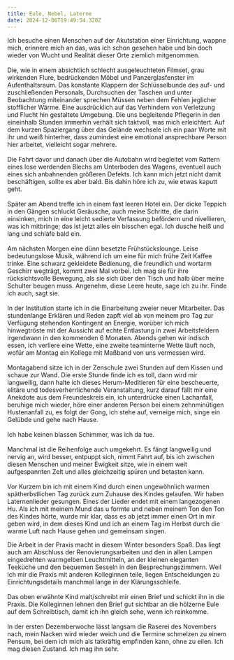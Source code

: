 ```yaml
---
title: Eule, Nebel, Laterne
date: 2024-12-06T19:49:54.320Z
---
```

Ich besuche einen Menschen auf der Akutstation einer Einrichtung, wappne mich, erinnere mich an das, was ich schon gesehen habe und bin doch wieder von Wucht und Realität dieser Orte ziemlich mitgenommen.\
\
Die, wie in einem absichtlich schlecht ausgeleuchteten Filmset, grau wirkenden Flure, bedrückenden Möbel und Panzerglasfenster im Aufenthaltsraum. Das konstante Klappern der Schlüsselbunde des auf- und zuschließenden Personals, Durchsuchen der Taschen und unter Beobachtung miteinander sprechen Müssen neben dem Fehlen jeglicher stofflicher Wärme. Eine ausdrücklich auf das Verhindern von Verletzung und Flucht hin gestaltete Umgebung. Die uns begleitende Pflegerin in den eineinhalb Stunden immerhin verhält sich taktvoll, was mich erleichtert. Auf dem kurzen Spaziergang über das Gelände wechsele ich ein paar Worte mit ihr und weiß hinterher, dass zumindest eine emotional ansprechbare Person hier arbeitet, vielleicht sogar mehrere.\
\
Die Fahrt davor und danach über die Autobahn wird begleitet vom Rattern eines lose werdenden Blechs am Unterboden des Wagens, eventuell auch eines sich anbahnenden größeren Defekts. Ich kann mich jetzt nicht damit beschäftigen, sollte es aber bald. Bis dahin höre ich zu, wie etwas kaputt geht.\
\
Später am Abend treffe ich in einem fast leeren Hotel ein. Der dicke Teppich in den Gängen schluckt Geräusche, auch meine Schritte, die darin einsinken, mich in eine leicht sedierte Verfassung befördern und nivellieren, was ich mitbringe; das ist jetzt alles ein bisschen egal. Ich dusche heiß und lang und schlafe bald ein.\
\
Am nächsten Morgen eine dünn besetzte Frühstückslounge. Leise bedeutungslose Musik, während ich um eine für mich frühe Zeit Kaffee trinke. Eine schwarz gekleidete Bedienung, die freundlich und wortarm Geschirr wegträgt, kommt zwei Mal vorbei. Ich mag sie für ihre rücksichtsvolle Bewegung, als sie sich über den Tisch und halb über meine Schulter beugen muss. Angenehm, diese Leere heute, sage ich zu ihr. Finde ich auch, sagt sie.\
\
In der Institution starte ich in die Einarbeitung zweier neuer Mitarbeiter. Das stundenlange Erklären und Reden zapft viel ab von meinem pro Tag zur Verfügung stehenden Kontingent an Energie, worüber ich mich hinwegtröste mit der Aussicht auf echte Entlastung in zwei Arbeitsfeldern irgendwann in den kommenden 6 Monaten. Abends gehen wir indisch essen, ich verliere eine Wette, eine zweite teaminterne Wette läuft noch, wofür am Montag ein Kollege mit Maßband von uns vermessen wird.\
\
Montagabend sitze ich in der Zenschule zwei Stunden auf dem Kissen und schaue zur Wand. Die erste Stunde finde ich es toll, dann wird mir langweilig, dann halte ich dieses Herum-Meditieren für eine bescheuerte, elitäre und todesverherrlichende Veranstaltung, kurz darauf fällt mir eine Anekdote aus dem Freundeskreis ein, ich unterdrücke einen Lachanfall, beruhige mich wieder, höre einer anderen Person bei einem zehnminütigen Hustenanfall zu, es folgt der Gong, ich stehe auf, verneige mich, singe ein Gelübde und gehe nach Hause.\
\
Ich habe keinen blassen Schimmer, was ich da tue.\
\
Manchmal ist die Reihenfolge auch umgekehrt. Es fängt langweilig und nervig an, wird besser, entpuppt sich, nimmt Fahrt auf, bis ich zwischen diesen Menschen und meiner Ewigkeit sitze, wie in einem weit aufgespannten Zelt und alles gleichzeitig spüren und betasten kann.\
\
Vor Kurzem bin ich mit einem Kind durch einen ungewöhnlich warmen spätherbstlichen Tag zurück zum Zuhause des Kindes gelaufen. Wir haben Laternenlieder gesungen. Eines der Lieder endet mit einem langezogenen Hu. Als ich mit meinem Mund das u formte und neben meinem Ton den Ton des Kindes hörte, wurde mir klar, dass es ab jetzt immer einen Ort in mir geben wird, in dem dieses Kind und ich an einem Tag im Herbst durch die warme Luft nach Hause gehen und gemeinsam singen.

Die Arbeit in der Praxis macht in diesem Winter besonders Spaß. Das liegt auch am Abschluss der Renovierungsarbeiten und den in allen Lampen eingedrehten warmgelben Leuchtmitteln, an der kleinen eleganten Teeküche und den bequemen Sesseln in den Besprechungszimmern. Weil ich mir die Praxis mit anderen Kolleginnen teile, liegen Entscheidungen zu Einrichtungsdetails manchmal lange in der Klärungsschleife.\
\
Das oben erwähnte Kind malt/schreibt mir einen Brief und schickt ihn in die Praxis. Die Kolleginnen lehnen den Brief gut sichtbar an die hölzerne Eule auf dem Schreibtisch, damit ich ihn gleich sehe, wenn ich reinkomme.\
\
In der ersten Dezemberwoche lässt langsam die Raserei des Novembers nach, mein Nacken wird wieder weich und die Termine schmelzen zu einem Pensum, bei dem ich mich als tatkräftig empfinden kann, ohne zu eilen. Ich mag diesen Zustand. Ich mag ihn sehr.